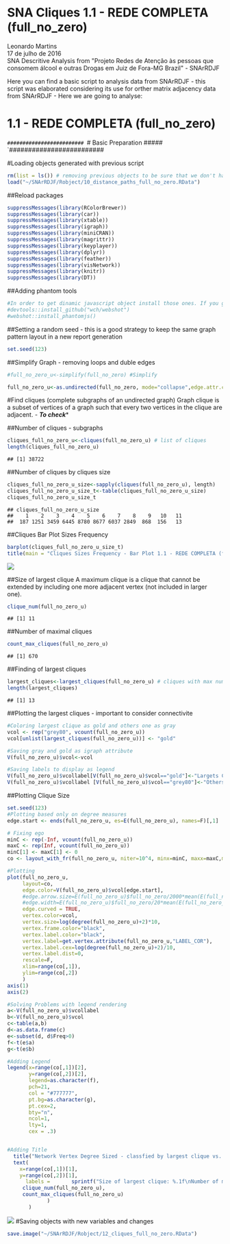# SNA Cliques 1.1 - REDE COMPLETA (full_no_zero)
Leonardo Martins  
17 de julho de 2016  
SNA Descritive Analysis from "Projeto Redes de Atenção às pessoas que consomem álcool e outras Drogas em Juiz de Fora-MG   Brazil"  - SNArRDJF

Here you can find a basic script to analysis data from SNArRDJF - this script was elaborated considering its use for orther matrix adjacency data from SNArRDJF - Here we are going to analyse:

# 1.1 - REDE COMPLETA (full_no_zero)

`#########################
`# Basic Preparation #####
`#########################

#Loading objects generated with previous script 

```r
rm(list = ls()) # removing previous objects to be sure that we don't have objects conflicts name
load("~/SNArRDJF/Robject/10_distance_paths_full_no_zero.RData")
```
##Reload packages

```r
suppressMessages(library(RColorBrewer))
suppressMessages(library(car))
suppressMessages(library(xtable))
suppressMessages(library(igraph))
suppressMessages(library(miniCRAN))
suppressMessages(library(magrittr))
suppressMessages(library(keyplayer))
suppressMessages(library(dplyr))
suppressMessages(library(feather))
suppressMessages(library(visNetwork))
suppressMessages(library(knitr))
suppressMessages(library(DT))
```
##Adding phantom tools

```r
#In order to get dinamic javascript object install those ones. If you get problems installing go to Stackoverflow.com and type your error to discover what to do. In some cases the libraries need to be intalled in outside R libs.
#devtools::install_github("wch/webshot")
#webshot::install_phantomjs()
```
##Setting a random seed - this is a good strategy to keep the same graph pattern layout in a new report generation

```r
set.seed(123)
```

##Simplify Graph - removing loops and duble edges 

```r
#full_no_zero_u<-simplify(full_no_zero) #Simplify

full_no_zero_u<-as.undirected(full_no_zero, mode="collapse",edge.attr.comb=list(weight="mean","ignore"))
```

#Find cliques (complete subgraphs of an undirected graph)
Graph clique is a subset of vertices of a graph such that every two vertices in the clique are adjacent. - ***To check****

##Number of cliques - subgraphs

```r
cliques_full_no_zero_u<-cliques(full_no_zero_u) # list of cliques 
length(cliques_full_no_zero_u)
```

```
## [1] 38722
```
##Number of cliques by cliques size

```r
cliques_full_no_zero_u_size<-sapply(cliques(full_no_zero_u), length) 
cliques_full_no_zero_u_size_t<-table(cliques_full_no_zero_u_size)
cliques_full_no_zero_u_size_t
```

```
## cliques_full_no_zero_u_size
##    1    2    3    4    5    6    7    8    9   10   11 
##  187 1251 3459 6445 8780 8677 6037 2849  868  156   13
```

##Cliques Bar Plot Sizes Frequency

```r
barplot(cliques_full_no_zero_u_size_t)
title(main = "Cliques Sizes Frequency - Bar Plot 1.1 - REDE COMPLETA (full_no_zero)", font.main = 4)
```

![](1.1_REDE_COMPLETA_12_cliques_files/figure-html/unnamed-chunk-8-1.png)<!-- -->

##Size of largest clique 
A maximum clique is a clique that cannot be extended by including one more adjacent vertex (not included in larger one). 

```r
clique_num(full_no_zero_u)
```

```
## [1] 11
```
##Number of maximal cliques

```r
count_max_cliques(full_no_zero_u)
```

```
## [1] 670
```
##Finding of largest cliques

```r
largest_cliques<-largest_cliques(full_no_zero_u) # cliques with max number of nodes
length(largest_cliques)
```

```
## [1] 13
```

##Plotting the largest cliques - important to consider connectivite 

```r
#Coloring largest clique as gold and others one as gray
vcol <- rep("grey80", vcount(full_no_zero_u))
vcol[unlist(largest_cliques(full_no_zero_u))] <- "gold"

#Saving gray and gold as igraph attribute
V(full_no_zero_u)$vcol<-vcol

#Saving labels to display as legend
V(full_no_zero_u)$vcollabel[V(full_no_zero_u)$vcol=="gold"]<-"Largets Clique"
V(full_no_zero_u)$vcollabel [V(full_no_zero_u)$vcol=="grey80"]<-"Others"
```
##Plotting Clique Size

```r
set.seed(123)
#Plotting based only on degree measures 
edge.start <- ends(full_no_zero_u, es=E(full_no_zero_u), names=F)[,1]

# Fixing ego
minC <- rep(-Inf, vcount(full_no_zero_u))
maxC <- rep(Inf, vcount(full_no_zero_u))
minC[1] <- maxC[1] <- 0
co <- layout_with_fr(full_no_zero_u, niter=10^4, minx=minC, maxx=maxC,miny=minC, maxy=maxC, weights=E(full_no_zero_u)$full_no_zero)

#Plotting
plot(full_no_zero_u, 
     layout=co,
     edge.color=V(full_no_zero_u)$vcol[edge.start],
     #edge.arrow.size=E(full_no_zero_u)$full_no_zero/2000*mean(E(full_no_zero_u)$full_no_zero),
     #edge.width=E(full_no_zero_u)$full_no_zero/20*mean(E(full_no_zero_u)$full_no_zero),
     edge.curved = TRUE,
     vertex.color=vcol,
     vertex.size=log(degree(full_no_zero_u)+2)*10,
     vertex.frame.color="black",
     vertex.label.color="black",
     vertex.label=get.vertex.attribute(full_no_zero_u,"LABEL_COR"),
     vertex.label.cex=log(degree(full_no_zero_u)+2)/10,
     vertex.label.dist=0,
     rescale=F,
     xlim=range(co[,1]), 
     ylim=range(co[,2])
     )
axis(1)
axis(2)

#Solving Problems with legend rendering 
a<-V(full_no_zero_u)$vcollabel
b<-V(full_no_zero_u)$vcol
c<-table(a,b)
d<-as.data.frame(c)
e<-subset(d, d$Freq>0)
f<-t(e$a)
g<-t(e$b)

#Adding Legend
legend(x=range(co[,1])[2], 
       y=range(co[,2])[2],
       legend=as.character(f),
       pch=21,
       col = "#777777", 
       pt.bg=as.character(g),
       pt.cex=2,
       bty="n", 
       ncol=1,
       lty=1,
       cex = .3)


#Adding Title
  title("Network Vertex Degree Sized - classfied by largest clique vs. others", sub = "Source: from authors ")  
  text( 
    x=range(co[,1])[1],
    y=range(co[,2])[1], 
      labels =       sprintf("Size of largest clique: %.1f\nNumber of maximal cliques: %.1f",
     clique_num(full_no_zero_u), 
     count_max_cliques(full_no_zero_u)
             )
       )
```

![](1.1_REDE_COMPLETA_12_cliques_files/figure-html/unnamed-chunk-13-1.png)<!-- -->
#Saving objects with new variables and changes

```r
save.image("~/SNArRDJF/Robject/12_cliques_full_no_zero.RData") 
```


